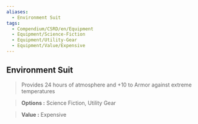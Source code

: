 ```yaml
---
aliases:
  - Environment Suit
tags:
  - Compendium/CSRD/en/Equipment
  - Equipment/Science-Fiction
  - Equipment/Utility-Gear
  - Equipment/Value/Expensive
---
```

  
    
## Environment Suit    
    
>Provides 24 hours of atmosphere and +10 to Armor against extreme temperatures    
> **Options :** Science Fiction, Utility Gear    
> **Value :** Expensive